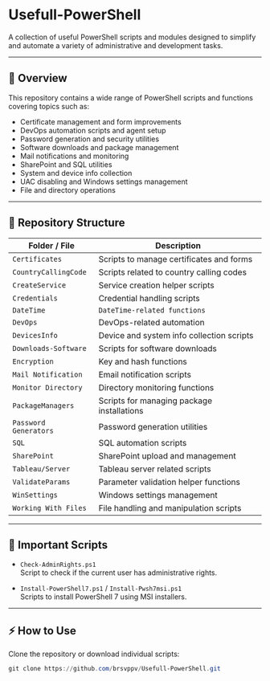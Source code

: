 # Usefull-PowerShell

A collection of useful PowerShell scripts and modules designed to simplify and automate a variety of administrative and development tasks.

---

## 🚀 Overview

This repository contains a wide range of PowerShell scripts and functions covering topics such as:

- Certificate management and form improvements  
- DevOps automation scripts and agent setup  
- Password generation and security utilities  
- Software downloads and package management  
- Mail notifications and monitoring  
- SharePoint and SQL utilities  
- System and device info collection  
- UAC disabling and Windows settings management  
- File and directory operations  

---

## 📂 Repository Structure

| Folder / File           | Description                                   |
|------------------------|-----------------------------------------------|
| `Certificates`         | Scripts to manage certificates and forms      |
| `CountryCallingCode`   | Scripts related to country calling codes      |
| `CreateService`        | Service creation helper scripts                |
| `Credentials`          | Credential handling scripts                     |
| `DateTime`             | `DateTime-related functions`             |
| `DevOps`               | DevOps-related automation                       |
| `DevicesInfo`          | Device and system info collection scripts      |
| `Downloads-Software`   | Scripts for software downloads                   |
| `Encryption`           | Key and hash functions                           |
| `Mail Notification`    | Email notification scripts                       |
| `Monitor Directory`    | Directory monitoring functions                   |
| `PackageManagers`      | Scripts for managing package installations      |
| `Password Generators`  | Password generation utilities                    |
| `SQL`                  | SQL automation scripts                           |
| `SharePoint`           | SharePoint upload and management                 |
| `Tableau/Server`       | Tableau server related scripts                    |
| `ValidateParams`       | Parameter validation helper functions            |
| `WinSettings`          | Windows settings management                       |
| `Working With Files`   | File handling and manipulation scripts           |

---

## 📄 Important Scripts

- `Check-AdminRights.ps1`  
  Script to check if the current user has administrative rights.

- `Install-PowerShell7.ps1` / `Install-Pwsh7msi.ps1`  
  Scripts to install PowerShell 7 using MSI installers.

---

## ⚡ How to Use

Clone the repository or download individual scripts:

```powershell
git clone https://github.com/brsvppv/Usefull-PowerShell.git
